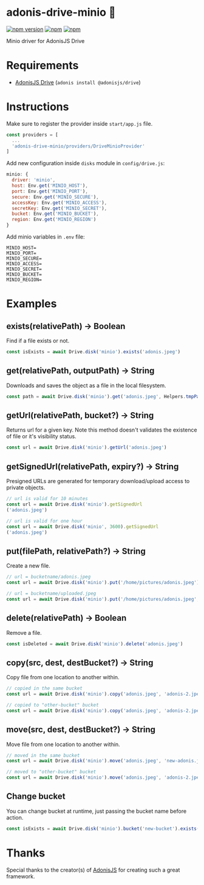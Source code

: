 # adonis-drive-minio 💾 
[![npm version](https://badge.fury.io/js/adonis-drive-minio.svg)](https://badge.fury.io/js/adonis-drive-minio)
[![npm](https://img.shields.io/npm/dt/adonis-drive-minio.svg)](https://www.npmjs.com/package/adonis-drive-minio)
[![npm](https://img.shields.io/npm/l/adonis-drive-minio.svg)](https://www.npmjs.com/package/adonis-drive-minio)

Minio driver for AdonisJS Drive

# Requirements
- [AdonisJS Drive](https://github.com/adonisjs/adonis-drive) (`adonis install @adonisjs/drive`)

# Instructions
Make sure to register the provider inside `start/app.js` file.

```js
const providers = [
  ...
  'adonis-drive-minio/providers/DriveMinioProvider'
]
```

Add new configuration inside `disks` module in `config/drive.js`:

```js
minio: {
  driver: 'minio',
  host: Env.get('MINIO_HOST'),
  port: Env.get('MINIO_PORT'),
  secure: Env.get('MINIO_SECURE'),
  accessKey: Env.get('MINIO_ACCESS'),
  secretKey: Env.get('MINIO_SECRET'),
  bucket: Env.get('MINIO_BUCKET'),
  region: Env.get('MINIO_REGION')
}
```

Add minio variables in `.env` file:
```
MINIO_HOST=
MINIO_PORT=
MINIO_SECURE=
MINIO_ACCESS=
MINIO_SECRET=
MINIO_BUCKET=
MINIO_REGION=
```

# Examples
## exists(relativePath) -> Boolean
Find if a file exists or not.

```js
const isExists = await Drive.disk('minio').exists('adonis.jpeg')
```

## get(relativePath, outputPath) -> String
Downloads and saves the object as a file in the local filesystem.

```js
const path = await Drive.disk('minio').get('adonis.jpeg', Helpers.tmpPath('adonis.jpeg'))
```

## getUrl(relativePath, bucket?) -> String
Returns url for a given key. Note this method doesn't validates the existence of file or it's visibility status.

```js
const url = await Drive.disk('minio').getUrl('adonis.jpeg')
```

## getSignedUrl(relativePath, expiry?) -> String
Presigned URLs are generated for temporary download/upload access to private objects.

```js
// url is valid for 10 minutes
const url = await Drive.disk('minio').getSignedUrl
('adonis.jpeg')

// url is valid for one hour
const url = await Drive.disk('minio', 3600).getSignedUrl
('adonis.jpeg')

```

## put(filePath, relativePath?) -> String
Create a new file.

```js
// url = bucketname/adonis.jpeg
const url = await Drive.disk('minio').put('/home/pictures/adonis.jpeg')

// url = bucketname/uploaded.jpeg
const url = await Drive.disk('minio').put('/home/pictures/adonis.jpeg', 'uploaded.jpeg')
```

## delete(relativePath) -> Boolean
Remove a file.

```js
const isDeleted = await Drive.disk('minio').delete('adonis.jpeg')
```

## copy(src, dest, destBucket?) -> String
Copy file from one location to another within.

```js
// copied in the same bucket
const url = await Drive.disk('minio').copy('adonis.jpeg', 'adonis-2.jpeg')

// copied to "other-bucket" bucket
const url = await Drive.disk('minio').copy('adonis.jpeg', 'adonis-2.jpeg', 'other-bucket')
```

## move(src, dest, destBucket?) -> String
Move file from one location to another within.

```js
// moved in the same bucket
const url = await Drive.disk('minio').move('adonis.jpeg', 'new-adonis.jpeg')

// moved to "other-bucket" bucket
const url = await Drive.disk('minio').move('adonis.jpeg', 'adonis-2.jpeg', 'other-bucket')
```

## Change bucket
You can change bucket at runtime, just passing the bucket name before action.

```js
const isExists = await Drive.disk('minio').bucket('new-bucket').exists('adonis.jpeg')
```

# Thanks
Special thanks to the creator(s) of [AdonisJS](http://adonisjs.com/) for creating such a great framework.